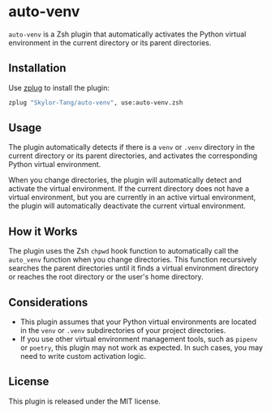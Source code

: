 # auto-venv

`auto-venv` is a Zsh plugin that automatically activates the Python virtual environment in the current directory or its parent directories.

## Installation

Use [zplug](https://github.com/zplug/zplug) to install the plugin:

```bash
zplug "Skylor-Tang/auto-venv", use:auto-venv.zsh
```

## Usage

The plugin automatically detects if there is a `venv` or `.venv` directory in the current directory or its parent directories, and activates the corresponding Python virtual environment.

When you change directories, the plugin will automatically detect and activate the virtual environment. If the current directory does not have a virtual environment, but you are currently in an active virtual environment, the plugin will automatically deactivate the current virtual environment.

## How it Works

The plugin uses the Zsh `chpwd` hook function to automatically call the `auto_venv` function when you change directories. This function recursively searches the parent directories until it finds a virtual environment directory or reaches the root directory or the user's home directory.

## Considerations

- This plugin assumes that your Python virtual environments are located in the `venv` or `.venv` subdirectories of your project directories.
- If you use other virtual environment management tools, such as `pipenv` or `poetry`, this plugin may not work as expected. In such cases, you may need to write custom activation logic.

## License

This plugin is released under the MIT license.
